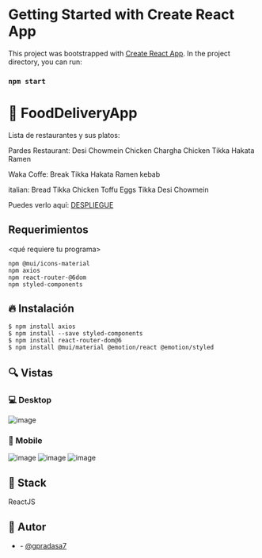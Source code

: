 # Getting Started with Create React App

This project was bootstrapped with [Create React App](https://github.com/facebook/create-react-app).
In the project directory, you can run:

### `npm start`


# 💎 FoodDeliveryApp

Lista de restaurantes y sus platos:


Pardes Restaurant:
Desi Chowmein
Chicken Chargha
Chicken Tikka
Hakata Ramen

Waka Coffe:
Break Tikka
Hakata Ramen
kebab


italian:
Bread Tikka
Chicken Toffu
Eggs Tikka
Desi Chowmein


Puedes verlo aquí: [DESPLIEGUE](https://fi-nal-proyect-sprint.vercel.app/)

## Requerimientos

<qué requiere tu programa>

```shell
npm @mui/icons-material
npm axios
npm react-router-@6dom
npm styled-components
```

## 🔥 Instalación

```shell
$ npm install axios
$ npm install --save styled-components
$ npm install react-router-dom@6
$ npm install @mui/material @emotion/react @emotion/styled
```

## 🔍 Vistas 

### 💻 Desktop

![image](https://user-images.githubusercontent.com/101824921/173173937-6dbfcf0c-4777-499b-ba56-ebdd7aaab1f3.png)

### 📱 Mobile

![image](https://user-images.githubusercontent.com/101824921/173173989-f6bed3a9-4dfd-4120-afe4-64d54028c8c4.png)
![image](https://user-images.githubusercontent.com/101824921/173173954-eb214d4f-1340-4863-8e77-05699ec82349.png)
![image](https://user-images.githubusercontent.com/101824921/173173978-5e729882-5eda-42c3-95ef-7b18800a0ef7.png)




## 📌 Stack

ReactJS

## 🌟 Autor

* **<Tu nombre>**  - [@gpradasa7](https://github.com/gpradasa7)
